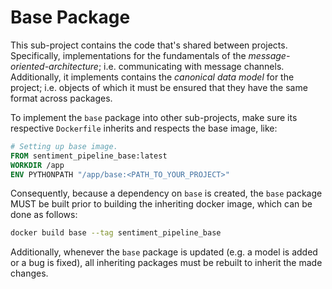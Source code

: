 # Base Package

This sub-project contains the code that's shared between projects.
Specifically, implementations for the fundamentals of the _message-oriented-architecture_; i.e. communicating with message channels.
Additionally, it implements contains the _canonical data model_ for the project; i.e. objects of which it must be ensured that they have the same format across packages.

To implement the ``base`` package into other sub-projects, make sure its respective ``Dockerfile`` inherits and respects the base image, like:
```Dockerfile
# Setting up base image.
FROM sentiment_pipeline_base:latest
WORKDIR /app
ENV PYTHONPATH "/app/base:<PATH_TO_YOUR_PROJECT>"
```

Consequently, because a dependency on ``base`` is created, the ``base`` package MUST be built prior to building the inheriting docker image, which can be done as follows:
```bash
docker build base --tag sentiment_pipeline_base
```
Additionally, whenever the ``base`` package is updated (e.g. a model is added or a bug is fixed), all inheriting packages must be rebuilt to inherit the made changes.
